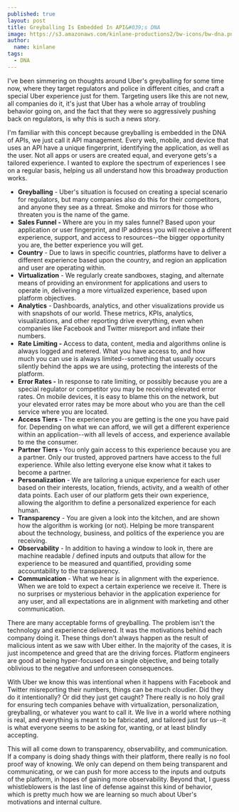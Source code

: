 ```yaml
---
published: true
layout: post
title: Greyballing Is Embedded In API&#039;s DNA
image: https://s3.amazonaws.com/kinlane-productions2/bw-icons/bw-dna.png
author:
  name: kinlane
tags:
  - DNA
---
```

I've been simmering on thoughts around Uber's greyballing for some time now, where they target regulators and police in different cities, and craft a special Uber experience just for them. Targeting users like this are not new, all companies do it, it's just that Uber has a whole array of troubling behavior going on, and the fact that they were so aggressively pushing back on regulators, is why this is such a news story.

I'm familiar with this concept because greyballing is embedded in the DNA of APIs, we just call it API management. Every web, mobile, and device that uses an API have a unique fingerprint, identifying the application, as well as the user. Not all apps or users are created equal, and everyone gets's a tailored experience. I wanted to explore the spectrum of experiences I see on a regular basis, helping us all understand how this broadway production works.

*   **Greyballing** - Uber's situation is focused on creating a special scenario for regulators, but many companies also do this for their competitors, and anyone they see as a threat. Smoke and mirrors for those who threaten you is the name of the game.
*   **Sales Funnel -** Where are you in my sales funnel? Based upon your application or user fingerprint, and IP address you will receive a different experience, support, and access to resources--the bigger opportunity you are, the better experience you will get.
*   **Country** - Due to laws in specific countries, platforms have to deliver a different experience based upon the country, and region an application and user are operating within. 
*   **Virtualization** - We regularly create sandboxes, staging, and alternate means of providing an environment for applications and users to operate in, delivering a more virtualized experience, based upon platform objectives.
*   **Analytics** - Dashboards, analytics, and other visualizations provide us with snapshots of our world. These metrics, KPIs, analytics, visualizations, and other reporting drive everything, even when companies like Facebook and Twitter misreport and inflate their numbers.
*   **Rate Limiting -** Access to data, content, media and algorithms online is always logged and metered. What you have access to, and how much you can use is always limited--something that usually occurs silently behind the apps we are using, protecting the interests of the platform.
*   **Error Rates -** In response to rate limiting, or possibly because you are a special regulator or competitor you may be receiving elevated error rates. On mobile devices, it is easy to blame this on the network, but your elevated error rates may be more about who you are than the cell service where you are located.
*   **Access Tiers -** The experience you are getting is the one you have paid for. Depending on what we can afford, we will get a different experience within an application--with all levels of access, and experience available to me the consumer.
*   **Partner Tiers -** You only gain access to this experience because you are a partner. Only our trusted, approved partners have access to the full experience. While also letting everyone else know what it takes to become a partner. 
*   **Personalization** - We are tailoring a unique experience for each user based on their interests, location, friends, activity, and a wealth of other data points. Each user of our platform gets their own experience, allowing the algorithm to define a personalized experience for each human.
*   **Transparency** - You are given a look into the kitchen, and are shown how the algorithm is working (or not). Helping be more transparent about the technology, business, and politics of the experience you are receiving.
*   **Observability** - In addition to having a window to look in, there are machine readable / defined inputs and outputs that allow for the experience to be measured and quantified, providing some accountability to the transparency.
*   **Communication** - What we hear is in alignment with the experience. When we are told to expect a certain experience we receive it. There is no surprises or mysterious behavior in the application experience for any user, and all expectations are in alignment with marketing and other communication.

There are many acceptable forms of greyballing. The problem isn't the technology and experience delivered. It was the motivations behind each company doing it. These things don't always happen as the result of malicious intent as we saw with Uber either. In the majority of the cases, it is just incompetence and greed that are the driving forces. Platform engineers are good at being hyper-focused on a single objective, and being totally oblivious to the negative and unforeseen consequences. 

With Uber we know this was intentional when it happens with Facebook and Twitter misreporting their numbers, things can be much cloudier. Did they do it intentionally? Or did they just get caught? There really is no holy grail for ensuring tech companies behave with virtualization, personalization, greyballing, or whatever you want to call it. We live in a world where nothing is real, and everything is meant to be fabricated, and tailored just for us--it is what everyone seems to be asking for, wanting, or at least blindly accepting.

This will all come down to transparency, observability, and communication. If a company is doing shady things with their platform, there really is no fool proof way of knowing. We only can depend on them being transparent and communicating, or we can push for more access to the inputs and outputs of the platform, in hopes of gaining more observability. Beyond that, I guess whistleblowers is the last line of defense against this kind of behavior, which is pretty much how we are learning so much about Uber's motivations and internal culture.